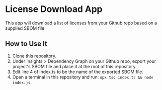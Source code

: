 # License Download App

This app will download a list of licenses from your Github repo based on a supplied SBOM file

## How to Use It

1. Clone this repository.
2. Under Insights > Dependency Graph on your Github repo, export your project's SBOM file and place it at the root of this repository.
3. Edit line 4 of index.ts to be the name of the exported SBOM file.
4. Open a terminal in this repository and run: `npx tsc index.ts && node index.js`.
